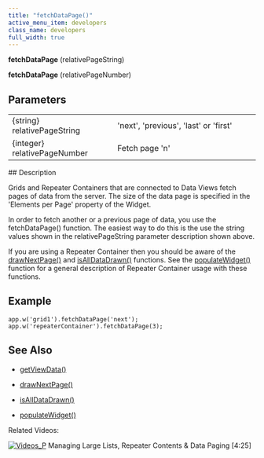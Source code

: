 ```yaml
---
title: "fetchDataPage()"
active_menu_item: developers
class_name: developers
full_width: true
---
```



**fetchDataPage** (relativePageString)

**fetchDataPage** (relativePageNumber)

## Parameters

<table>
<tr>
<td width="226">
{string} relativePageString

</td>
<td width="10">
</td>
<td width="644">
'next', 'previous', 'last' or 'first'

</td>
</tr>
<tr>
<td width="226">
{integer} relativePageNumber

</td>
<td width="10">
</td>
<td width="644">
Fetch page 'n'

</td>
</tr>
</table>
## Description

Grids and Repeater Containers that are connected to Data Views fetch pages of data from the server. The size of the data page is specified in the 'Elements per Page' property of the Widget.

In order to fetch another or a previous page of data, you use the fetchDataPage() function. The easiest way to do this is the use the string values shown in the relativePageString parameter description shown above.

If you are using a Repeater Container then you should be aware of the [drawNextPage()](drawnextpage) and [isAllDataDrawn()](isalldatadrawn) functions. See the [populateWidget()](../../widget-data-state-manipulation/populatewidget/) function for a general description of Repeater Container usage with these functions.

## Example

    app.w('grid1').fetchDataPage('next');
    app.w('repeaterContainer').fetchDataPage(3);
   

## See Also

 - [getViewData()](../../data-view-functions/getviewdata)

 - [drawNextPage()](drawnextpage)

 - [isAllDataDrawn()](isalldatadrawn)

 - [populateWidget()](../../widget-data-state-manipulation/populatewidget/)

Related Videos:

[![Videos\_P](/img/docs/videos_p.png)](http://www.youtube.com/v/Bq6PinoEIA8?autoplay=1&hd=1&fs=1&showsearch=0&rel=0&) Managing Large Lists, Repeater Contents & Data Paging [4:25]
